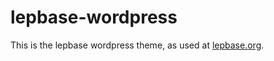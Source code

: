 # lepbase-wordpress #

This is the lepbase wordpress theme, as used at [lepbase.org](http://lepbase.org).